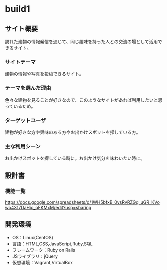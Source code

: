 # build1

## サイト概要
訪れた建物の情報発信を通じて、同じ趣味を持った人との交流の場として活用できるサイト。

### サイトテーマ
建物の情報や写真を投稿できるサイト。

### テーマを選んだ理由
色々な建物を見ることが好きなので、このようなサイトがあれば利用したいと思っているため。

### ターゲットユーザ
建物が好きな方や興味のある方やお出かけスポットを探している方。

### 主な利用シーン
お出かけスポットを探している時に。お出かけ気分を味わいたい時に。

## 設計書

### 機能一覧
https://docs.google.com/spreadsheets/d/1WH5bfxB_0vsRvRZGq_uGR_KVowo4317DaHio_oFKMxM/edit?usp=sharing

## 開発環境
- OS：Linux(CentOS)
- 言語：HTML,CSS,JavaScript,Ruby,SQL
- フレームワーク：Ruby on Rails
- JSライブラリ：jQuery
- 仮想環境：Vagrant,VirtualBox